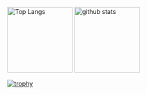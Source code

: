 <p align="left">
  <img alt="Top Langs" height="150px" src="https://github-readme-stats.vercel.app/api/top-langs/?username=atolix&layout=compact&show_icons=true&theme=github_dark" />
  <img alt="github stats" height="150px" src="https://github-readme-stats.vercel.app/api?username=atolix&theme=github_dark&show_icons=ture" />
</p>

[![trophy](https://github-profile-trophy.vercel.app/?username=atolix&theme=darkhub&column=7
)](https://github.com/ryo-ma/github-profile-trophy)
